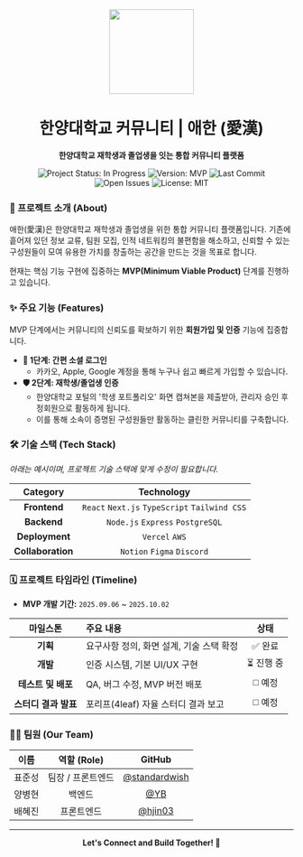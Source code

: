 <div align="center">
  <img src="https://blog.kakaocdn.net/dn/6510i/btrSmZuieX4/TGXtCWI6PMwVRlHsPocMtk/img.png" width="150" />
  <h1>한양대학교 커뮤니티 | 애한 (愛漢)</h1>
  <p>
    <b>한양대학교 재학생과 졸업생을 잇는 통합 커뮤니티 플랫폼</b>
  </p>
  <p>
    <img src="https://img.shields.io/badge/status-in%20progress-yellow" alt="Project Status: In Progress"/>
    <img src="https://img.shields.io/badge/version-MVP-blue" alt="Version: MVP"/>
    <img src="https://img.shields.io/github/last-commit/standardwish/aehan-repo" alt="Last Commit"/>
    <img src="https://img.shields.io/github/issues/your-github-username/aehan-repo" alt="Open Issues"/>
    <img src="https://img.shields.io/badge/license-MIT-green" alt="License: MIT"/>
  </p>
</div>

### 🧐 프로젝트 소개 (About)

애한(愛漢)은 한양대학교 재학생과 졸업생을 위한 통합 커뮤니티 플랫폼입니다. 기존에 흩어져 있던 정보 교류, 팀원 모집, 인적 네트워킹의 불편함을 해소하고, 신뢰할 수 있는 구성원들이 모여 유용한 가치를 창출하는 공간을 만드는 것을 목표로 합니다.

현재는 핵심 기능 구현에 집중하는 **MVP(Minimum Viable Product)** 단계를 진행하고 있습니다.

### ✨ 주요 기능 (Features)

MVP 단계에서는 커뮤니티의 신뢰도를 확보하기 위한 **회원가입 및 인증** 기능에 집중합니다.

- **🚀 1단계: 간편 소셜 로그인**
  - 카카오, Apple, Google 계정을 통해 누구나 쉽고 빠르게 가입할 수 있습니다.
- **🛡️ 2단계: 재학생/졸업생 인증**
  - 한양대학교 포털의 '학생 포트폴리오' 화면 캡쳐본을 제출받아, 관리자 승인 후 정회원으로 활동하게 됩니다.
  - 이를 통해 소속이 증명된 구성원들만 활동하는 클린한 커뮤니티를 구축합니다.

### 🛠️ 기술 스택 (Tech Stack)

*아래는 예시이며, 프로젝트 기술 스택에 맞게 수정이 필요합니다.*

| Category | Technology |
|:---:|:---:|
| **Frontend** | `React` `Next.js` `TypeScript` `Tailwind CSS` |
| **Backend** | `Node.js` `Express` `PostgreSQL` |
| **Deployment** | `Vercel` `AWS` |
| **Collaboration**| `Notion` `Figma` `Discord` |

### 🗓️ 프로젝트 타임라인 (Timeline)

- **MVP 개발 기간:** `2025.09.06` ~ `2025.10.02`

| 마일스톤 | 주요 내용 | 상태 |
|:---:|:---|:---:|
| **기획** | 요구사항 정의, 화면 설계, 기술 스택 확정 | ✅ 완료 |
| **개발** | 인증 시스템, 기본 UI/UX 구현 | ⏳ 진행 중 |
| **테스트 및 배포**| QA, 버그 수정, MVP 버전 배포 | ◻️ 예정 |
| **스터디 결과 발표**| 포리프(4leaf) 자율 스터디 결과 보고 | ◻️ 예정 |

### 👨‍💻 팀원 (Our Team)

| 이름 | 역할 (Role) | GitHub |
|:---:|:---:|:---:|
| 표준성 | 팀장 / 프론트엔드 | [@standardwish](https://github.com/standardwish) |
| 양병현 | 백엔드 | [@YB](https://github.com/zxvm5962) |
| 배혜진 | 프론트엔드 | [@hjin03](https://github.com/hjin03) |

---

<div align="center">
  <strong>Let's Connect and Build Together! 🦁</strong>
</div>
